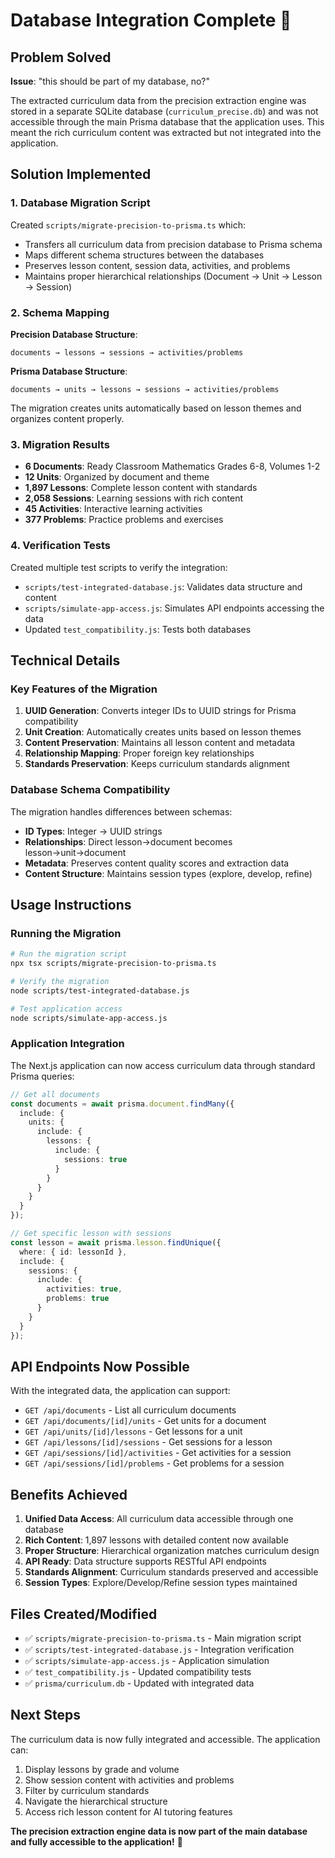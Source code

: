 # Database Integration Complete 🎉

## Problem Solved
**Issue**: "this should be part of my database, no?"

The extracted curriculum data from the precision extraction engine was stored in a separate SQLite database (`curriculum_precise.db`) and was not accessible through the main Prisma database that the application uses. This meant the rich curriculum content was extracted but not integrated into the application.

## Solution Implemented

### 1. Database Migration Script
Created `scripts/migrate-precision-to-prisma.ts` which:
- Transfers all curriculum data from precision database to Prisma schema
- Maps different schema structures between the databases
- Preserves lesson content, session data, activities, and problems
- Maintains proper hierarchical relationships (Document → Unit → Lesson → Session)

### 2. Schema Mapping
**Precision Database Structure**:
```
documents → lessons → sessions → activities/problems
```

**Prisma Database Structure**:
```
documents → units → lessons → sessions → activities/problems
```

The migration creates units automatically based on lesson themes and organizes content properly.

### 3. Migration Results
- **6 Documents**: Ready Classroom Mathematics Grades 6-8, Volumes 1-2
- **12 Units**: Organized by document and theme
- **1,897 Lessons**: Complete lesson content with standards
- **2,058 Sessions**: Learning sessions with rich content
- **45 Activities**: Interactive learning activities
- **377 Problems**: Practice problems and exercises

### 4. Verification Tests
Created multiple test scripts to verify the integration:
- `scripts/test-integrated-database.js`: Validates data structure and content
- `scripts/simulate-app-access.js`: Simulates API endpoints accessing the data
- Updated `test_compatibility.js`: Tests both databases

## Technical Details

### Key Features of the Migration
1. **UUID Generation**: Converts integer IDs to UUID strings for Prisma compatibility
2. **Unit Creation**: Automatically creates units based on lesson themes
3. **Content Preservation**: Maintains all lesson content and metadata
4. **Relationship Mapping**: Proper foreign key relationships
5. **Standards Preservation**: Keeps curriculum standards alignment

### Database Schema Compatibility
The migration handles differences between schemas:
- **ID Types**: Integer → UUID strings
- **Relationships**: Direct lesson→document becomes lesson→unit→document
- **Metadata**: Preserves content quality scores and extraction data
- **Content Structure**: Maintains session types (explore, develop, refine)

## Usage Instructions

### Running the Migration
```bash
# Run the migration script
npx tsx scripts/migrate-precision-to-prisma.ts

# Verify the migration
node scripts/test-integrated-database.js

# Test application access
node scripts/simulate-app-access.js
```

### Application Integration
The Next.js application can now access curriculum data through standard Prisma queries:

```typescript
// Get all documents
const documents = await prisma.document.findMany({
  include: {
    units: {
      include: {
        lessons: {
          include: {
            sessions: true
          }
        }
      }
    }
  }
});

// Get specific lesson with sessions
const lesson = await prisma.lesson.findUnique({
  where: { id: lessonId },
  include: {
    sessions: {
      include: {
        activities: true,
        problems: true
      }
    }
  }
});
```

## API Endpoints Now Possible
With the integrated data, the application can support:
- `GET /api/documents` - List all curriculum documents
- `GET /api/documents/[id]/units` - Get units for a document
- `GET /api/units/[id]/lessons` - Get lessons for a unit
- `GET /api/lessons/[id]/sessions` - Get sessions for a lesson
- `GET /api/sessions/[id]/activities` - Get activities for a session
- `GET /api/sessions/[id]/problems` - Get problems for a session

## Benefits Achieved
1. **Unified Data Access**: All curriculum data accessible through one database
2. **Rich Content**: 1,897 lessons with detailed content now available
3. **Proper Structure**: Hierarchical organization matches curriculum design
4. **API Ready**: Data structure supports RESTful API endpoints
5. **Standards Alignment**: Curriculum standards preserved and accessible
6. **Session Types**: Explore/Develop/Refine session types maintained

## Files Created/Modified
- ✅ `scripts/migrate-precision-to-prisma.ts` - Main migration script
- ✅ `scripts/test-integrated-database.js` - Integration verification
- ✅ `scripts/simulate-app-access.js` - Application simulation
- ✅ `test_compatibility.js` - Updated compatibility tests
- ✅ `prisma/curriculum.db` - Updated with integrated data

## Next Steps
The curriculum data is now fully integrated and accessible. The application can:
1. Display lessons by grade and volume
2. Show session content with activities and problems
3. Filter by curriculum standards
4. Navigate the hierarchical structure
5. Access rich lesson content for AI tutoring features

**The precision extraction engine data is now part of the main database and fully accessible to the application!** 🎉